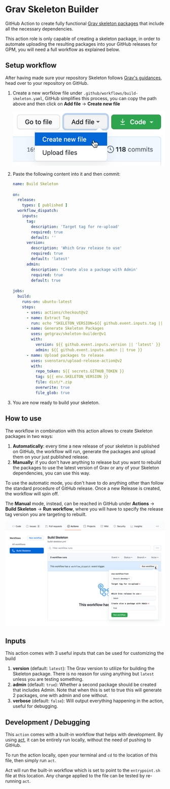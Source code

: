 # Grav Skeleton Builder
GitHub Action to create fully functional [Grav skeleton packages](https://learn.getgrav.org/advanced/grav-development#grav-skeletons) that include all the necessary dependencies. 

This action role is only capable of creating a skeleton package, in order to automate uploading the resulting packages into your GitHub releases for GPM, you will need a full workflow as explained below.

## Setup workflow
After having made sure your repository Skeleton follows [Grav's guidances](https://learn.getgrav.org/advanced/grav-development#grav-skeletons), head over to your repository on GitHub.

1. Create a new worfklow file under `.github/workflows/build-skeleton.yaml`, GitHub simplifies this process, you can copy the path above and then click on **Add file** -> **Create new file**

    ![docs-1](./docs/docs-1.png)

2. Paste the following content into it and then commit:

    ```yml
    name: Build Skeleton

    on:
      release:
        types: [ published ]
      workflow_dispatch:
        inputs:
          tag:
            description: 'Target tag for re-upload'     
            required: true
            default: ''
          version:
            description: 'Which Grav release to use'
            required: true
            default: 'latest'
          admin:
            description: 'Create also a package with Admin'
            required: true
            default: true

    jobs:
      build:
        runs-on: ubuntu-latest
        steps:
          - uses: actions/checkout@v2
          - name: Extract Tag
            run: echo "SKELETON_VERSION=${{ github.event.inputs.tag || github.ref }}" >> $GITHUB_ENV
          - name: Generate Skeleton Packages
            uses: getgrav/skeleton-builder@v1
            with:
              version: ${{ github.event.inputs.version || 'latest' }}
              admin: ${{ github.event.inputs.admin || true }}
          - name: Upload packages to release
            uses: svenstaro/upload-release-action@v2
            with:
              repo_token: ${{ secrets.GITHUB_TOKEN }}
              tag: ${{ env.SKELETON_VERSION }}
              file: dist/*.zip
              overwrite: true
              file_glob: true
    ```

3. You are now ready to build your skeleton.

## How to use
The workflow in combination with this action allows to create Skeleton packages in two ways:

1. **Automatically**: every time a new release of your skeleton is published on GitHub, the workflow will run, generate the packages and upload them on your just published release.
2. **Manually**: if you don't have anything to release but you want to rebuild the packages to use the latest version of Grav or any of your Skeleton dependencies, you can use this way.

To use the automatic mode, you don't have to do anything other than follow the standard procedure of GitHub release. Once a new Release is created, the workflow will spin off.

The **Manual** mode, instead, can be reached in GitHub under **Actions** -> **Build Skeleton** -> **Run workflow**, where you will have to specify the release tag version you are targeting to rebuilt.

![docs-2.png](./docs/docs-2.png)

## Inputs
This action comes with 3 useful inputs that can be used for customizing the build

1. **version** (default: `latest`): The Grav version to utilize for building the Skeleton package. There is no reason for using anything but `latest` unless you are testing something.
2. **admin** (default: `true`): Whether a second package should be created that includes Admin. Note that when this is set to true this will generate 2 packages, one with admin and one without. 
3. **verbose** (default: `false`): Will output everything happening in the action, useful for debugging.

## Development / Debugging
This `action` comes with a built-in workflow that helps with development. By using [act](https://github.com/nektos/act), it can be entirely run locally, without the need of pushing to GitHub.

To run the action locally, open your terminal and `cd` to the location of this file, then simply run `act`.

Act will run the built-in workflow which is set to point to the `entrypoint.sh` file at this location. Any change applied to the file can be tested by re-running `act`.
